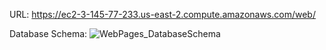 URL:
https://ec2-3-145-77-233.us-east-2.compute.amazonaws.com/web/

Database Schema:
![WebPages_DatabaseSchema](https://github.com/user-attachments/assets/6ed7e498-47dc-46cc-a09e-3c080693ce69)

